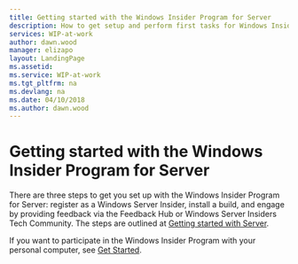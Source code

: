 ```yaml
---
title: Getting started with the Windows Insider Program for Server
description: How to get setup and perform first tasks for Windows Insider Program for Server Preview Builds
services: WIP-at-work
author: dawn.wood
manager: elizapo
layout: LandingPage
ms.assetid: 
ms.service: WIP-at-work
ms.tgt_pltfrm: na
ms.devlang: na
ms.date: 04/10/2018
ms.author: dawn.wood
---
```


# Getting started with the Windows Insider Program for Server
There are three steps to get you set up with the Windows Insider Program for Server: register as a Windows Server Insider, install a build, and engage by providing feedback via the Feedback Hub or Windows Server Insiders Tech Community. The steps are outlined at [Getting started with Server](https://insider.windows.com/en-us/for-business-getting-started-server/). 

If you want to participate in the Windows Insider Program with your personal computer, see [Get Started](https://insider.windows.com/en-us/getting-started/).

